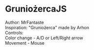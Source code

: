# GruniożercaJS
Author: MrFantaste</br>
Inspiration: "Gruniożerca" made by Arhon</br>
Controls:</br> Color change - A/D or Left/Right arrow</br> Movement - Mouse
